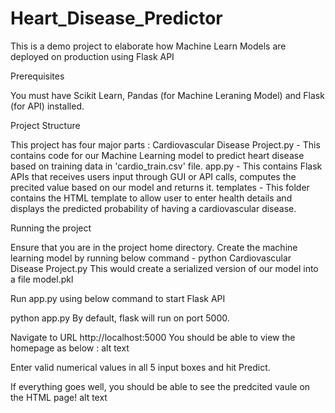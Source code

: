 # Heart_Disease_Predictor

This is a demo project to elaborate how Machine Learn Models are deployed on production using Flask API

Prerequisites

You must have Scikit Learn, Pandas (for Machine Leraning Model) and Flask (for API) installed.

Project Structure

This project has four major parts :
Cardiovascular Disease Project.py - This contains code for our Machine Learning model to predict heart disease based on training data in 'cardio_train.csv' file.
app.py - This contains Flask APIs that receives users input through GUI or API calls, computes the precited value based on our model and returns it.
templates - This folder contains the HTML template to allow user to enter health details and displays the predicted probability of having a cardiovascular disease.

Running the project

Ensure that you are in the project home directory. Create the machine learning model by running below command -
python Cardiovascular Disease Project.py
This would create a serialized version of our model into a file model.pkl

Run app.py using below command to start Flask API

python app.py
By default, flask will run on port 5000.

Navigate to URL http://localhost:5000
You should be able to view the homepage as below : alt text

Enter valid numerical values in all 5 input boxes and hit Predict.

If everything goes well, you should be able to see the predcited vaule on the HTML page! alt text
